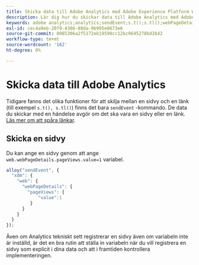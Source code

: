 ```yaml
---
title: Skicka data till Adobe Analytics med Adobe Experience Platform Web SDK
description: Lär dig hur du skickar data till Adobe Analytics med Adobe Experience Platform Web SDK.
keywords: adobe analytics;analytics;sendEvent;s.t();s.tl();webPageDetails;pageViews;webInteraction;web Interaction;page views;link tracking;links;track links;clickCollection;click collection;
exl-id: cec4a9eb-2079-4386-88da-9b995e0673e6
source-git-commit: 0085306a2f5172eb19590cc12bc9645278bd2b42
workflow-type: tm+mt
source-wordcount: '162'
ht-degree: 0%

---
```


# Skicka data till Adobe Analytics

Tidigare fanns det olika funktioner för att skilja mellan en sidvy och en länk (till exempel `s.t(), s.tl()`) finns det bara `sendEvent` -kommando. De data du skickar med en händelse avgör om det ska vara en sidvy eller en länk. [Läs mer om att spåra länkar](../track-links.md).

## Skicka en sidvy

Du kan ange en sidvy genom att ange `web.webPageDetails.pageViews.value=1` variabel.

```javascript
alloy("sendEvent", {
  "xdm": {
    "web": {
      "webPageDetails": {
        "pageViews": {
            "value":1
         }
      }
    }
  }
});
```

Även om Analytics tekniskt sett registrerar en sidvy även om variabeln inte är inställd, är det en bra rutin att ställa in variabeln när du vill registrera en sidvy som explicit i dina data och att i framtiden kontrollera implementeringen.
